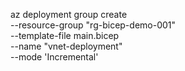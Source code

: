 az deployment group create \
    --resource-group "rg-bicep-demo-001" \
    --template-file main.bicep \
    --name "vnet-deployment" \
    --mode 'Incremental'
